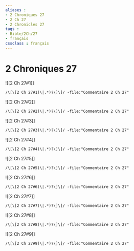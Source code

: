 ```yaml
---
aliases : 
- 2 Chroniques 27
- 2 Ch 27
- 2 Chronicles 27
tags : 
- Bible/2Ch/27
- français
cssclass : français
---
```


# 2 Chroniques 27

![[2 Ch 27#1]]

```query
/\[\[2 Ch 27#1(\|.*)?\]\]/ -file:"Commentaire 2 Ch 27"
```

![[2 Ch 27#2]]

```query
/\[\[2 Ch 27#2(\|.*)?\]\]/ -file:"Commentaire 2 Ch 27"
```

![[2 Ch 27#3]]

```query
/\[\[2 Ch 27#3(\|.*)?\]\]/ -file:"Commentaire 2 Ch 27"
```

![[2 Ch 27#4]]

```query
/\[\[2 Ch 27#4(\|.*)?\]\]/ -file:"Commentaire 2 Ch 27"
```

![[2 Ch 27#5]]

```query
/\[\[2 Ch 27#5(\|.*)?\]\]/ -file:"Commentaire 2 Ch 27"
```

![[2 Ch 27#6]]

```query
/\[\[2 Ch 27#6(\|.*)?\]\]/ -file:"Commentaire 2 Ch 27"
```

![[2 Ch 27#7]]

```query
/\[\[2 Ch 27#7(\|.*)?\]\]/ -file:"Commentaire 2 Ch 27"
```

![[2 Ch 27#8]]

```query
/\[\[2 Ch 27#8(\|.*)?\]\]/ -file:"Commentaire 2 Ch 27"
```

![[2 Ch 27#9]]

```query
/\[\[2 Ch 27#9(\|.*)?\]\]/ -file:"Commentaire 2 Ch 27"
```

